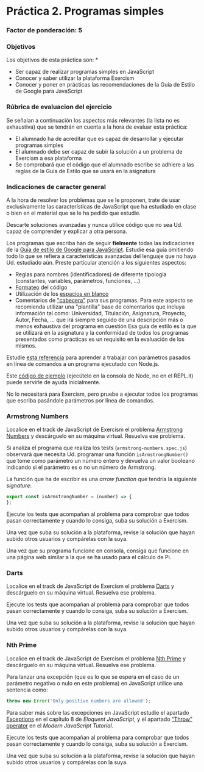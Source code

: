 # Práctica 2. Programas simples
### Factor de ponderación: 5

### Objetivos
Los objetivos de esta práctica son:
* 
* Ser capaz de realizar programas simples en JavaScript
* Conocer y saber utilizar la plataforma Exercism
* Conocer y poner en prácticas las recomendaciones de la Guía de Estilo de Google para JavaScript

### Rúbrica de evaluacion del ejercicio
Se señalan a continuación los aspectos más relevantes (la lista no es exhaustiva)
que se tendrán en cuenta a la hora de evaluar esta práctica:
* El alumnado ha de acreditar que es capaz de desarrollar y ejecutar programas simples
* El alumnado debe ser capaz de subir la solución a un problema de Exercism a esa plataforma
* Se comprobará que el código que el alumnado escribe se adhiere a las reglas de la Guía de Estilo que se
  usará en la asignatura

### Indicaciones de caracter general
A la hora de resolver los problemas que se le proponen, trate de usar exclusivamente las características de
JavaScript que ha estudiado en clase o bien en el material que se le ha pedido que estudie.

Descarte soluciones avanzadas y nunca utilice código que no sea Ud. capaz de comprender y explicar a otra
persona.

Los programas que escriba han de seguir **fielmente** todas las indicaciones de la 
[Guía de estilo de Google para JavaScript](https://google.github.io/styleguide/jsguide.html).
Estudie esa guía omitiendo todo lo que se refiera a características avanzadas del lenguaje que no haya Ud.
estudiado aún.
Preste particular atención a los siguientes aspectos:
* Reglas para nombres (identificadores) de diferente tipología (constantes, variables, parámetros, funciones, ...)
* [Formateo](https://google.github.io/styleguide/jsguide.html#formatting) del código
* Utilización de los
  [espacios en blanco](https://google.github.io/styleguide/jsguide.html#formatting-horizontal-whitespace)
* Comentarios de ["cabecera"](https://google.github.io/styleguide/jsguide.html#jsdoc-top-file-level-comments) para sus programas. 
  Para este aspecto se recomienda utilizar una "plantilla" base de comentarios que incluya información tal
  como: Universidad, Titulación, Asignatura, Proyecto, Autor, Fecha, ... que irá siempre seguido de una
  descripción más o menos exhaustiva del programa en cuestión
Esa guía de estilo es la que se utilizará en la asignatura y la conformidad de todos los programas presentados como prácticas es un requisito en la evaluación de los mismos.

Estudie 
[esta referencia](https://nodejs.org/en/knowledge/command-line/how-to-parse-command-line-arguments/) 
para aprender a trabajar con parámetros pasados en línea de comandos a un programa ejecutado con Node.js.

Este [código de ejemplo](https://repl.it/@fsande/commandLineArguments) (ejecútelo en la consola de Node, no en el REPL.it) puede servirle de ayuda inicialmente.

No lo necesitará para Exercism, pero pruebe a ejecutar todos los programas que escriba pasándole parámetros
por línea de comandos.


### Armstrong Numbers
Localice en el track de JavaScript de Exercism el problema 
[Armstrong Numbers](https://exercism.io/my/solutions/5e1f0bde06fb41e78acbfb2312181821) 
y descárguelo en su máquina virtual. 
Resuelva ese problema.

Si analiza el programa que realiza los tests (`armstrong-numbers.spec.js`) observará que necesita Ud. programar una función `isArmstrongNumber()`
que tome como parámetro un número entero y devuelva un valor booleano indicando si el parámetro es o no un
número de Armstrong.

La función que ha de escribir es una *arrow function* que tendría la siguiente *signature*:

```js
export const isArmstrongNumber = (number) => {
};
```

Ejecute los tests que acompañan al problema para comprobar que todos pasan correctamente y cuando lo consiga, suba su solución a Exercism.

Una vez que suba su solución a la plataforma, revise la solución que hayan subido otros usuarios y compárelas
con la suya.

Una vez que su programa funcione en consola, consiga que funcione en una página web similar a la que se ha usado para el cálculo de Pi. 

### Darts
Localice en el track de JavaScript de Exercism el problema 
[Darts](https://exercism.io/my/solutions/de65d30c065c435b82911b0c7ca10b0c)
y descárguelo en su máquina virtual. 
Resuelva ese problema.

Ejecute los tests que acompañan al problema para comprobar que todos pasan correctamente y cuando lo consiga, suba su solución a Exercism.

Una vez que suba su solución a la plataforma, revise la solución que hayan subido otros usuarios y compárelas
con la suya.

### Nth Prime
Localice en el track de JavaScript de Exercism el problema 
[Nth Prime](https://exercism.io/my/solutions/07630f17544c4c4ca7cc30fa69c51e7e)
y descárguelo en su máquina virtual. Resuelva ese problema.

Para lanzar una excepción (que es lo que se espera en el caso de un parámetro negativo o nulo en este problema) en JavaScript utilice una sentencia como:
```js
throw new Error('Only positive numbers are allowed');
```

Para saber más sobre las excepciones en JavaScript estudie el apartado
[Exceptions](https://eloquentjavascript.net/08_error.html) 
en el capítulo 8 de *Eloquent JavaScript*, y el apartado
[“Throw” operator](https://javascript.info/try-catch#throw-operator)
en el *Modern JavaScript Tutorial*.

Ejecute los tests que acompañan al problema para comprobar que todos pasan correctamente y cuando lo consiga, suba su solución a Exercism.

Una vez que suba su solución a la plataforma, revise la solución que hayan subido otros usuarios y compárelas
con la suya.
